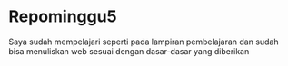 # Repominggu5

Saya sudah mempelajari seperti pada lampiran pembelajaran dan sudah bisa menuliskan web sesuai dengan dasar-dasar yang diberikan

